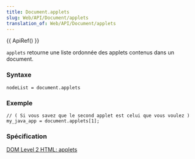 ```yaml
---
title: Document.applets
slug: Web/API/Document/applets
translation_of: Web/API/Document/applets
---
```

{{ ApiRef() }}

`applets` retourne une liste ordonnée des applets contenus dans un document.

### Syntaxe

    nodeList = document.applets

### Exemple

    // ( Si vous savez que le second applet est celui que vous voulez )
    my_java_app = document.applets[1];

### Spécification

[DOM Level 2 HTML: applets](http://www.w3.org/TR/DOM-Level-2-HTML/html.html#ID-85113862)
